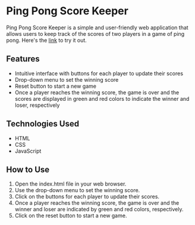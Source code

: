 Ping Pong Score Keeper
======================

Ping Pong Score Keeper is a simple and user-friendly web application that allows users to keep track of the scores of two players in a game of ping pong.
Here's the [link](https://devshah-27.github.io/ping-pong-scorekeeper/) to try it out.

Features
--------

-   Intuitive interface with buttons for each player to update their scores
-   Drop-down menu to set the winning score
-   Reset button to start a new game
-   Once a player reaches the winning score, the game is over and the scores are displayed in green and red colors to indicate the winner and loser, respectively

Technologies Used
-----------------

-   HTML
-   CSS
-   JavaScript

How to Use
----------

1.  Open the index.html file in your web browser.
2.  Use the drop-down menu to set the winning score.
3.  Click on the buttons for each player to update their scores.
4.  Once a player reaches the winning score, the game is over and the winner and loser are indicated by green and red colors, respectively.
5.  Click on the reset button to start a new game.
